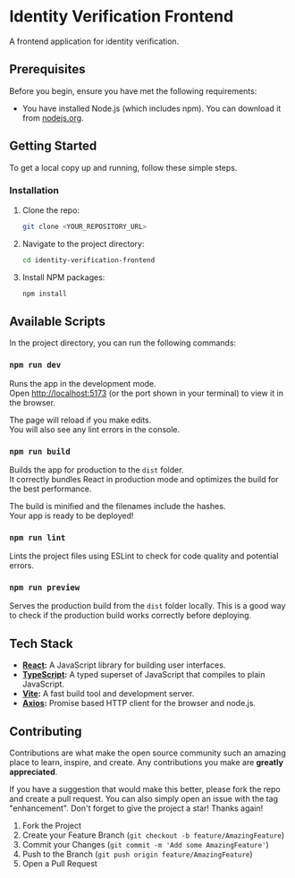 # Identity Verification Frontend

A frontend application for identity verification.

## Prerequisites

Before you begin, ensure you have met the following requirements:
* You have installed Node.js (which includes npm). You can download it from [nodejs.org](https://nodejs.org/).

## Getting Started

To get a local copy up and running, follow these simple steps.

### Installation

1. Clone the repo:
   ```sh
   git clone <YOUR_REPOSITORY_URL>
   ```
2. Navigate to the project directory:
   ```sh
   cd identity-verification-frontend
   ```
3. Install NPM packages:
   ```sh
   npm install
   ```

## Available Scripts

In the project directory, you can run the following commands:

### `npm run dev`

Runs the app in the development mode.<br />
Open [http://localhost:5173](http://localhost:5173) (or the port shown in your terminal) to view it in the browser.

The page will reload if you make edits.<br />
You will also see any lint errors in the console.

### `npm run build`

Builds the app for production to the `dist` folder.<br />
It correctly bundles React in production mode and optimizes the build for the best performance.

The build is minified and the filenames include the hashes.<br />
Your app is ready to be deployed!

### `npm run lint`

Lints the project files using ESLint to check for code quality and potential errors.

### `npm run preview`

Serves the production build from the `dist` folder locally. This is a good way to check if the production build works correctly before deploying.

## Tech Stack

*   **[React](https://reactjs.org/):** A JavaScript library for building user interfaces.
*   **[TypeScript](https://www.typescriptlang.org/):** A typed superset of JavaScript that compiles to plain JavaScript.
*   **[Vite](https://vitejs.dev/):** A fast build tool and development server.
*   **[Axios](https://axios-http.com/):** Promise based HTTP client for the browser and node.js.

## Contributing

Contributions are what make the open source community such an amazing place to learn, inspire, and create. Any contributions you make are **greatly appreciated**.

If you have a suggestion that would make this better, please fork the repo and create a pull request. You can also simply open an issue with the tag "enhancement".
Don't forget to give the project a star! Thanks again!

1. Fork the Project
2. Create your Feature Branch (`git checkout -b feature/AmazingFeature`)
3. Commit your Changes (`git commit -m 'Add some AmazingFeature'`)
4. Push to the Branch (`git push origin feature/AmazingFeature`)
5. Open a Pull Request
